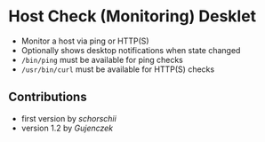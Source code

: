 # Host Check (Monitoring) Desklet
- Monitor a host via ping or HTTP(S)
- Optionally shows desktop notifications when state changed
- `/bin/ping` must be available for ping checks
- `/usr/bin/curl` must be available for HTTP(S) checks

## Contributions
- first version by _schorschii_
- version 1.2 by _Gujenczek_
